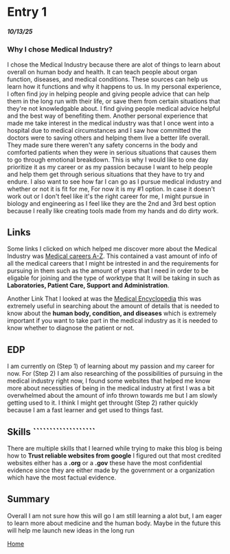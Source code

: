 # Entry 1
##### 10/13/25

### Why I chose Medical Industry?
I chose the Medical Industry because there are alot of things to learn about overall on human body and health. It can teach people about organ function, diseases, and medical conditions. These sources can help us learn how it functions and why it happens to us. In my personal experience, I often find joy in helping people and giving people advice that can help them in the long run with their life, or save them from certain situations that they're not knowledgable about. I find giving people medical advice helpful and the best way of benefiting them. Another personal experience that made me take interest in the medical industry was that I once went into a hospital due to medical circumstances and I saw how committed the doctors were to saving others and helping them live a better life overall. They made sure there weren't any safety concerns in the body and comforted patients when they were in serious situations that causes them to go through emotional breakdown. This is why I would like to one day prioritize it as my career or as my passion because I want to help people and help them get through serious situations that they have to try and endure. I also want to see how far I can go as I pursue medical industry and whether or not it is fit for me, For now it is my #1 option. In case it doesn't work out or I don't feel like it's the right career for me, I might pursue in biology and engineering as I feel like they are the 2nd and 3rd best option because I really like creating tools made from my hands and do dirty work.
## Links 
Some links I clicked on which helped me discover more about the Medical Industry was  [Medical careers A-Z](https://college.mayo.edu/academics/explore-health-care-careers/careers-a-z/). This contained a vast amount of info of all the medical careers that I might be intrested in and the requirements for pursuing in them such as the amount of years that I need in order to be eligable for joining and the type of worktype that It will be taking in such as **Laboratories, Patient Care, Support and Administration**. 

Another Link That I looked at was the [Medical Encyclopedia](https://medlineplus.gov/encyclopedia.html) this was extremely useful in searching about the amount of details that is needed to know about the **human body, condition, and diseases** which is extremely important if you want to take part in the medical industry as it is needed to know whether to diagnose the patient or not.

## EDP
I am currently on (Step 1) of learning about my passion and my career for now. For (Step 2) I am also researching of the possibilities of pursuing in the medical industry right now, I found some websites that helped me know more about necessities of being in the medical industry at first I was a bit overwhelmed about the amount of info thrown towards me but I am slowly getting used to it. I think I might get throught (Step 2) rather quickly because I am a fast learner and get used to things fast.

## Skills  ```````````````````
There are multiple skills that I learned while trying to make this blog is being how to **Trust reliable websites from google** I figured out that most credited websites either has a **.org** or a **.gov** these have the most confidential evidence since they are either made by the government or a organization which have the most factual evidence.

## Summary
Overall I am not sure how this will go I am still learning a alot but, I am eager to learn more about medicine and the human body. Maybe in the future this will help me launch new ideas in the long run





[Home](../README.md)
